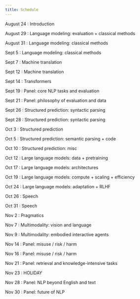 ```yaml
---
title: Schedule
---
```


August 24
: Introduction

August 29
: Language modeling: evaluation + classical methods

August 31
: Language modeling: classical methods

Sept 5
: Language modeling: classical methods

Sept 7
: Machine translation

Sept 12
: Machine translation

Sept 14
: Transformers

Sept 19
: Panel: core NLP tasks and evaluation

Sept 21
: Panel: philosophy of evaluation and data

Sept 26
: Structured prediction: syntactic parsing

Sept 28
: Structured prediction: syntactic parsing

Oct 3
: Structured prediction

Oct 5
: Structured prediction: semantic parsing + code

Oct 10
: Structured prediction: misc

Oct 12
: Large language models: data + pretraining

Oct 17
: Large language models: architectures

Oct 19
: Large language models: compute + scaling + efficiency

Oct 24
: Large language models: adaptation + RLHF

Oct 26
: Speech

Oct 31
: Speech

Nov 2
: Pragmatics

Nov 7
: Multimodality: vision and language

Nov 9
: Multimodality: embodied interactive agents

Nov 14
: Panel: misuse / risk / harm

Nov 16
: Panel: misuse / risk / harm

Nov 21
: Panel: retrieval and knowledge-intensive tasks

Nov 23
: HOLIDAY

Nov 28
: Panel: NLP beyond English and text

Nov 30
: Panel: future of NLP
